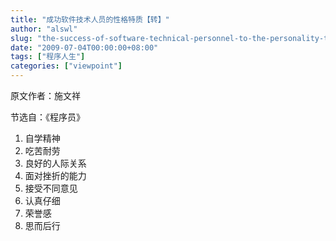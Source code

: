 ```yaml
---
title: "成功软件技术人员的性格特质【转】"
author: "alswl"
slug: "the-success-of-software-technical-personnel-to-the-personality-trait"
date: "2009-07-04T00:00:00+08:00"
tags: ["程序人生"]
categories: ["viewpoint"]
---
```


原文作者：施文祥

节选自：《程序员》

  1. 自学精神
  2. 吃苦耐劳
  3. 良好的人际关系
  4. 面对挫折的能力
  5. 接受不同意见
  6. 认真仔细
  7. 荣誉感
  8. 思而后行

